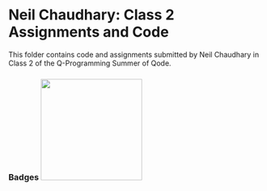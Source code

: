 # Neil Chaudhary: Class 2 Assignments and Code
This folder contains code and assignments submitted by Neil Chaudhary in Class 2 of the Q-Programming Summer of Qode.
### Badges <img src="/badges/assignment.png" width="200px" height="200px">